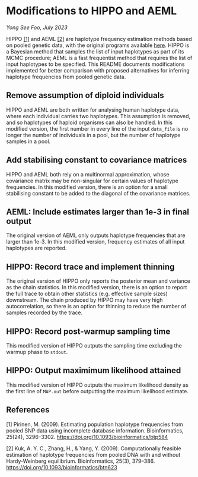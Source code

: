 # Modifications to HIPPO and AEML

*Yong See Foo, July 2023*

HIPPO [[1]](#1) and AEML [[2]](#2) are haplotype frequency estimation methods based on pooled genetic data, with the original programs available [here](https://www.mv.helsinki.fi/home/mjxpirin/download.html). HIPPO is a Bayesian method that samples the list of input haplotypes as part of its MCMC procedure; AEML is a fast frequentist method that requires the list of input haplotypes to be specified. This README documents modifications implemented for better comparison with proposed alternatives for inferring haplotype frequencies from pooled genetic data.

## Remove assumption of diploid individuals
HIPPO and AEML are both written for analysing human haplotype data, where each individual carries two haplotypes. This assumption is removed, and so haplotypes of haploid organisms can also be handled. In this modified version, the first number in every line of the input `data_file` is no longer the number of individuals in a pool, but the number of haplotype samples in a pool.

## Add stabilising constant to covariance matrices
HIPPO and AEML both rely on a multinormal approximation, whose covariance matrix may be non-singular for certain values of haplotype frequencies. In this modified version, there is an option for a small stabilising constant to be added to the diagonal of the covariance matrices.

## AEML: Include estimates larger than 1e-3 in final output
The original version of AEML only outputs haplotype frequencies that are larger than 1e-3. In this modified version, frequency estimates of all input haplotypes are reported.

## HIPPO: Record trace and implement thinning
The original version of HIPPO only reports the posterior mean and variance as the chain statistics. In this modified version, there is an option to report the full trace to obtain other statistics (e.g. effective sample sizes) downstream. The chain produced by HIPPO may have very high autocorrelation, so there is an option for thinning to reduce the number of samples recorded by the trace.

## HIPPO: Record post-warmup sampling time
This modified version of HIPPO outputs the sampling time excluding the warmup phase to `stdout`.

## HIPPO: Output maximimum likelihood attained
This modified version of HIPPO outputs the maximum likelihood density as the first line of `MAP.out` before outputting the maximum likelihood estimate.

## References

<a id="1">[1]</a> 
Pirinen, M. (2009). Estimating population haplotype frequencies from pooled SNP data using incomplete database information. Bioinformatics, 25(24), 3296–3302. https://doi.org/10.1093/bioinformatics/btp584

<a id="2">[2]</a> 
Kuk, A. Y. C., Zhang, H., & Yang, Y. (2009). Computationally feasible estimation of haplotype frequencies from pooled DNA with and without Hardy-Weinberg equilibrium. Bioinformatics, 25(3), 379–386. https://doi.org/10.1093/bioinformatics/btn623

